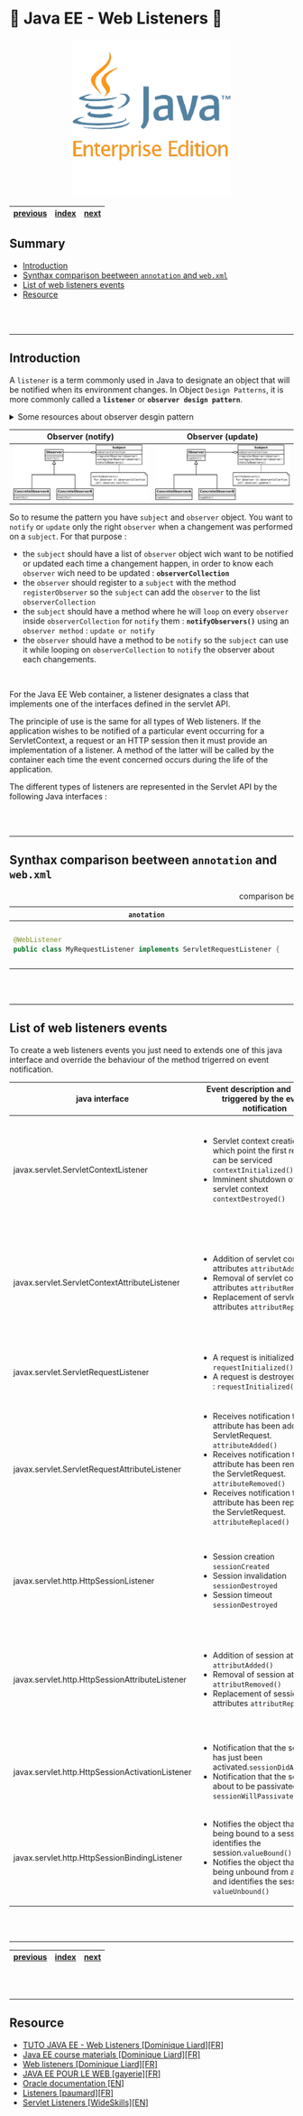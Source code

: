 # 🚀 Java EE - Web Listeners 🚀<!-- omit in TOC -->

<div align="center">

![image](../javaEE.png)

|[previous](./../Java_EE_-_Servlet_lifecyle/Readme.md)|[index](./../Readme.md)|[next](./../JAVA_EE_-_Servlet_filter/Readme.md)|
|---|---|---|

</div>

## Summary <!-- omit in TOC -->

- [Introduction](#introduction)
- [Synthax comparison beetween ``annotation`` and ``web.xml``](#synthax-comparison-beetween-annotation-and-webxml)
- [List of web listeners events](#list-of-web-listeners-events)
- [Resource](#resource)

<br>
<br>

___

## Introduction

A ``listener`` is a term commonly used in Java to designate an object that will be notified when its environment changes. In Object ``Design Patterns``, it is more commonly called a __``listener``__ or __``observer design pattern``__.

<details>
<summary>Some resources about observer desgin pattern</summary>

Article :
* [Observer design pattern [wikipedia][EN]](https://en.wikipedia.org/wiki/Observer_pattern)
* [Observer design pattern [wikipedia][FR]](https://fr.wikipedia.org/wiki/Observateur_%28patron_de_conception%29)
* [How to implement an observer design pattern [Tutorial][Derek Banas][EN]](https://www.newthinktank.com/2012/08/observer-design-pattern-tutorial/)


Video :
* [Observer Design Pattern [Tutorial][Derek Banas][EN]](https://www.youtube.com/watch?v=wiQdrH2YpT4)
* [Observer Design Pattern [Tutorial][Telusko][EN]](https://www.youtube.com/watch?v=98DiwRp-KZk)
* [Observer Design Pattern [Tutorial][Ouanis][EN]](https://www.youtube.com/watch?v=ojbT9WA70Fw)
* [Java Observer Design Pattern using java.util.Observable [Tutorial][EN][Aaron Writes Code]](https://www.youtube.com/watch?v=ohL2HIBK1pg)
* [Event Listener [Tutorial][Geeks & Geeks][EN]](https://www.youtube.com/watch?v=IdlWdwKR0hw)


</details>


|Observer (notify)|Observer (update)|
|---|---|
|[![image](Observer.svg)](Observer.svg)|[![image](Observer_w_update.svg)](Observer_w_update.svg)|

So to resume the pattern you have ``subject`` and ``observer`` object. You want to ``notify`` or ``update`` only the right ``observer`` when a changement was performed on a ``subject``. For that purpose :
* the ``subject`` should have a list of ``observer`` object wich want to be notified or updated each time a changement happen, in order to know each ``observer`` wich need to be updated : __``observerCollection``__
* the ``observer`` should register to a ``subject`` with the method ``registerObserver`` so the ``subject`` can add the ``observer`` to the list ``observerCollection``
* the ``subject`` should have a method where he will ``loop`` on every ``observer`` inside ``observerCollection`` for ``notify`` them : __``notifyObservers()``__ using an ``observer method`` : ``update or notify``
* the ``observer`` should have a method to be ``notify`` so the ``subject`` can use it while looping on ``observerCollection`` to ``notify`` the observer about each changements.


<br>

For the Java EE Web container, a listener designates a class that implements one of the interfaces defined in the servlet API.

The principle of use is the same for all types of Web listeners. If the application wishes to be notified of a particular event occurring for a ServletContext, a request or an HTTP session then it must provide an implementation of a listener. A method of the latter will be called by the container each time the event concerned occurs during the life of the application.

The different types of listeners are represented in the Servlet API by the following Java interfaces :

<br>
<br>

___

## Synthax comparison beetween ``annotation`` and ``web.xml``

<table align="center">
	<caption>comparison beetween annotation and web.xml</caption>
	<thead>
	<tr>
		<th><code>anotation</code></th>
		<th><code>web.xml</code></th>
	</tr>
	</thead>
	<tbody>
	<tr>
		<td>

```java
@WebListener
public class MyRequestListener implements ServletRequestListener {
```     
</td>
		<td>

```html
    <listener>
        <listener-class>com.tutorial.hello.listeners.MyRequestListener</listener-class>
    </listener>
```
</td>
	</tr>
	</tbody>
</table>

<br>
<br>

___

## List of web listeners events

To create a web listeners events you just need to extends one of this java interface and override the behaviour of the method trigerred on event notification.

|java interface|Event description and Method triggered by the event notification|Description|
|---|---|---|
|javax.servlet.ServletContextListener|<ul><li>Servlet context creation, at which point the first request can be serviced ``contextInitialized()``</li><li> Imminent shutdown of the servlet context ``contextDestroyed()``</li></ul>|Allows to listen to the state changes of the ServletContext. The Web container notifies the application of the creation of the ServletContext thanks to the contextInitialized method and of the destruction of the ServletContext thanks to the contextDestroyed method. It is important to understand that the ServletContext represents the Web application. So a ServletContextListener is a means of carrying out treatments at the time of the launching of the Web application and/or at the time of its stop.|
|javax.servlet.ServletContextAttributeListener|<ul><li>Addition of servlet context attributes ``attributAdded()``</li><li>Removal of servlet context attributes ``attributRemoved()``</li><li>Replacement of servlet context attributes ``attributReplaced()``</li></ul>|Allows to listen to the state changes of the attributes stored in the ServletContext (the application scope attributes). The container notifies the application of the addition of an attribute (call to the ServletContextAttributeListener.attributeAdded method), the deletion of an attribute (call to the ServletContextAttributeListener.attributeRemoved method) and the modification of an attribute (call to the ServletContextAttributeListener.attributeReplaced method.|
|javax.servlet.ServletRequestListener|<ul><li>A request is initialized/created ``requestInitialized()``</li><li>A request is destroyed/finished : ``requestInitialized()``</li></ul> |Allows to listen to the input and/or output of a request from the Web application environment. The container notifies the application of the input of a request to be processed using the requestInitialized method and of the output of the request using the requestDestroyed method.|
|javax.servlet.ServletRequestAttributeListener|<ul><li>Receives notification that an attribute has been added to the ServletRequest. ``attributeAdded()``</li><li>Receives notification that an attribute has been removed to the ServletRequest. ``attributeRemoved()``</li><li>Receives notification that an attribute has been replaced to the ServletRequest. ``attributeReplaced()``</li></ul> |Allows to listen to the state changes of the attributes stored in the HttpServletRequest (the request scope attributes). The container notifies the application of the addition of an attribute (call to the ServletRequestAttributeListener.attributeAdded method), the deletion of an attribute (call to the ServletRequestAttributeListener.attributeRemoved method) and the modification of an attribute (call to the ServletRequestAttributeListener.attributeReplaced method.|
|javax.servlet.http.HttpSessionListener|<ul><li>Session creation ``sessionCreated`` </li><li>Session invalidation ``sessionDestroyed``</li><li>Session timeout ``sessionDestroyed``</li></ul>|Allows to listen to the creation and deletion of an HttpSession. The container notifies the application of the creation of a session using the sessionCreated method and of the deletion of a session using the sessionDestroyed method. The deletion of a session means that either it has been invalidated by the application itself thanks to the HttpSession.invalidate method or it has expired and the container has decided to invalidate it.|
|javax.servlet.http.HttpSessionAttributeListener|<ul><li>Addition of session attributes ``attributAdded()``</li><li>Removal of session attributes ``attributRemoved()``</li><li>Replacement of session attributes ``attributReplaced()``</li></ul>|Allows to listen to the state changes of the attributes stored in the HttpSession (the session scope attributes). The container notifies the application of the addition of an attribute (call to the HttpSessionAttributeListener.attributeAdded method, of the deletion of an attribute (call to the HttpSessionAttributeListener.attributeRemoved method and of the modification of an attribute (call to the HttpSessionAttributeListener.attributeReplaced method.|
|javax.servlet.http.HttpSessionActivationListener|<ul><li>Notification that the session has just been activated.``sessionDidActivate()``</li><li>Notification that the session is about to be passivated. : ``sessionWillPassivate()``</li></ul>|Objects that are bound to a session may listen to container events notifying them that sessions will be passivated and that session will be activated. A container that migrates session between VMs or persists sessions is required to notify all attributes bound to sessions implementing HttpSessionActivationListener.|
|javax.servlet.http.HttpSessionBindingListener|<ul><li>Notifies the object that it is being bound to a session and identifies the session.``valueBound()``</li><li>Notifies the object that it is being unbound from a session and identifies the session. : ``valueUnbound()``</li></ul>|Causes an object to be notified when it is bound to or unbound from a session. The object is notified by an HttpSessionBindingEvent object. This may be as a result of a servlet programmer explicitly unbinding an attribute from a session, due to a session being invalidated, or due to a session timing out.|

<br>
<br>

___

<div align="center">

|[previous](./../Java_EE_-_Servlet_lifecyle/Readme.md)|[index](./../Readme.md)|[next](./../JAVA_EE_-_Servlet_filter/Readme.md)|
|---|---|---|



</div>

<br>
<br>


___

## Resource

* [TUTO JAVA EE - Web Listeners [Dominique Liard][FR]](https://www.youtube.com/watch?v=yjJALFHAb-o&list=PLBNheBxhHLQyuFBZHx20kGByDoySutwBf&index=6)
* [Java EE course materials [Dominique Liard][FR]](https://koor.fr/Java/SupportServlets/slide1.wp)
* [Web listeners [Dominique Liard][FR]](https://koor.fr/Java/TutorialJEE/jee_servlet_listeners.wp)
* [JAVA EE POUR LE WEB [gayerie][FR]](https://gayerie.dev/epsi-b3-javaee/javaee_web/web_listeners_filters.html#les-listeners-web)
* [Oracle documentation [EN]](https://javaee.github.io/javaee-spec/javadocs/javax/servlet/http/HttpSessionActivationListener.html)
* [Listeners [paumard][FR]](http://blog.paumard.org/cours/servlet/chap03-servlet-listener.html)
* [Servlet Listeners [WideSkills][EN]](https://www.wideskills.com/servlets/servlet-listeners)